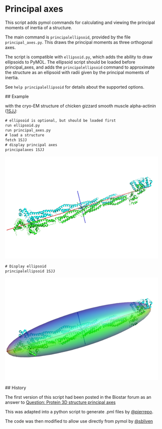 Principal axes
==============

This script adds pymol commands for calculating and viewing the principal moments of inertia of a structure.

The main command is `principalellipsoid`, provided by the file `principal_axes.py`. This draws the principal moments as three orthogonal axes.

The script is compatible with `ellipsoid.py`, which adds the ability to draw ellipsoids to PyMOL. The ellipsoid script should be loaded before principal_axes, and adds the `principalellipsoid` command to approximate the structure as an ellipsoid with radii given by the principal moments of inertia.

See `help principalellipsoid` for details about the supported options.


## Example

with the cryo-EM structure of chicken gizzard smooth muscle alpha-actinin ([1SJJ](http://www.rcsb.org/pdb/explore.do?structureId=1SJJ):


```
# ellipsoid is optional, but should be loaded first
run ellipsoid.py
run principal_axes.py
# load a structure
fetch 1SJJ
# display principal axes
principalaxes 1SJJ
```

![1SJJ](img/1SJJ.png "1SJJ")

```
# Display ellipsoid
principalellipsoid 1SJJ
```

![1SJJ ellipsoid](img/1SJJ_ellipsoid.png "1SJJ ellipsoid")

## History

The first version of this script had been posted in the Biostar forum as an answer to [Question: Protein 3D structure principal axes](http://www.biostars.org/p/7393/)

This was adapted into a python script to generate .pml files by [@pierrepo](https://github.com/pierrepo/principal_axes).

The code was then modified to allow use directly from pymol by [@sbliven](https://github.com/sbliven/principal_axes)
